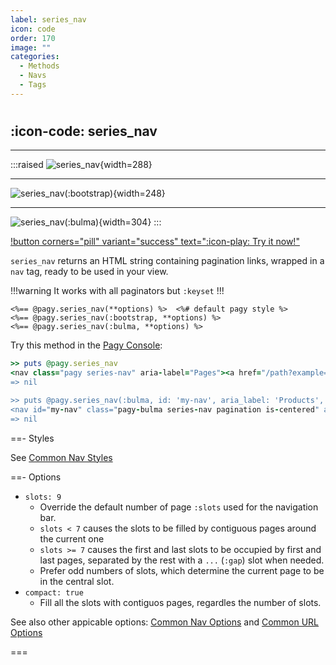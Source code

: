 ```yaml
---
label: series_nav
icon: code
order: 170
image: ""
categories:
  - Methods
  - Navs
  - Tags
---
```


#

## :icon-code: series_nav

---

:::raised
![series_nav](../../assets/images/series_nav.png){width=288}

---

![series_nav(:bootstrap)](../../assets/images/series_nav-bootstrap.png){width=248}

---

![series_nav(:bulma)](../../assets/images/series_nav-bulma.png){width=304}
:::
<br/>

[!button corners="pill" variant="success" text=":icon-play: Try it now!"](../../sandbox/playground#3-demo-app)

`series_nav` returns an HTML string containing pagination links, wrapped in a `nav` tag, ready to be used in your view.

!!!warning It works with all paginators but `:keyset`
!!!

```erb
<%== @pagy.series_nav(**options) %>  <%# default pagy style %>
<%== @pagy.series_nav(:bootstrap, **options) %>
<%== @pagy.series_nav(:bulma, **options) %>
```

Try this method in the [Pagy Console](../../sandbox/console.md):

```ruby
>> puts @pagy.series_nav
<nav class="pagy series-nav" aria-label="Pages"><a href="/path?example=123&page=2" aria-label="Previous">&lt;</a><a href="/path?example=123&page=1">1</a><a href="/path?example=123&page=2">2</a><a role="link" aria-disabled="true" aria-current="page" class="current">3</a><a href="/path?example=123&page=4">4</a><a href="/path?example=123&page=5">5</a><a role="separator" aria-disabled="true">&hellip;</a><a href="/path?example=123&page=50">50</a><a href="/path?example=123&page=4" aria-label="Next">&gt;</a></nav>
=> nil

>> puts @pagy.series_nav(:bulma, id: 'my-nav', aria_label: 'Products', slots: 3)
<nav id="my-nav" class="pagy-bulma series-nav pagination is-centered" aria-label="Products"><a href="/path?example=123&page=2" class="pagination-previous" aria-label="Previous">&lt;</a><a href="/path?example=123&page=4" class="pagination-next" aria-label="Next">&gt;</a><ul class="pagination-list"><li><a href="/path?example=123&page=2" class="pagination-link">2</a></li><li><a role="link" class="pagination-link is-current" aria-current="page" aria-disabled="true">3</a></li><li><a href="/path?example=123&page=4" class="pagination-link">4</a></li></ul></nav>
=> nil
```

==- Styles

See [Common Nav Styles](../methods#common-nav-styles)

==- Options

- `slots: 9`
  - Override the default number of page `:slots` used for the navigation bar.
  - `slots < 7` causes the slots to be filled by contiguous pages around the current one
  - `slots >= 7` causes the first and last slots to be occupied by first and last pages, separated by the rest with a `...` (`:gap`) slot when needed.
  - Prefer odd numbers of slots, which determine the current page to be in the central slot.
- `compact: true`
  - Fill all the slots with contiguos pages, regardles the number of slots.

See also other appicable options: [Common Nav Options](../methods#common-nav-options) and [Common URL Options](../paginators#common-url-options)

===
